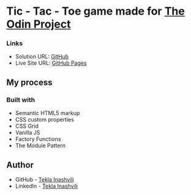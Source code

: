 # Tic - Tac - Toe game made for [The Odin Project](https://www.theodinproject.com/lessons/node-path-javascript-tic-tac-toe)


### Links

- Solution URL: [GitHub](https://github.com/tekla900/tic-tac-toe-with-modules-and-factory-functions-)
- Live Site URL: [GitHub Pages](https://tekla900.github.io/tic-tac-toe-with-modules-and-factory-functions-/)

## My process

### Built with

- Semantic HTML5 markup
- CSS custom properties
- CSS Grid
- Vanilla JS
- Factory Functions
- The Module Pattern

## Author

- GitHub - [Tekla Inashvili](https://github.com/tekla900/)
- LinkedIn - [Tekla Inashvili](https://www.linkedin.com/in/tekla-inashvili-b95594232/)
